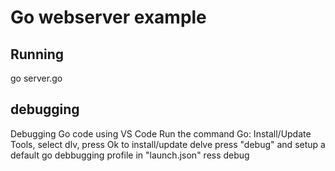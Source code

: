 # Go webserver example

## Running

go server.go


## debugging

Debugging Go code using VS Code
Run the command Go: Install/Update Tools, select dlv, press Ok to install/update delve
press "debug" and setup a default go debbugging profile in "launch.json"
ress debug